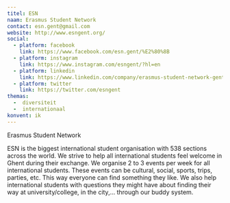 ```yaml
---
titel: ESN
naam: Erasmus Student Network
contact: esn.gent@gmail.com
website: http://www.esngent.org/
social:
  - platform: facebook
    link: https://www.facebook.com/esn.gent/%E2%80%8B
  - platform: instagram
    link: https://www.instagram.com/esngent/?hl=en
  - platform: linkedin
    link: https://www.linkedin.com/company/erasmus-student-network-gent/about/
  - platform: twitter
    link: https://twitter.com/esngent
themas:
  -  diversiteit
  -  internationaal
konvent: ik
---
```


Erasmus Student Network

ESN is the biggest international student organisation with 538 sections across the world. We strive to help all international students feel welcome in Ghent during their exchange.
We organise 2 to 3 events per week for all international students. These events can be cultural, social, sports, trips, parties, etc.  This way everyone can find something they like. We also help international students with questions they might have about finding their way at university/college, in the city,... through our buddy system.
